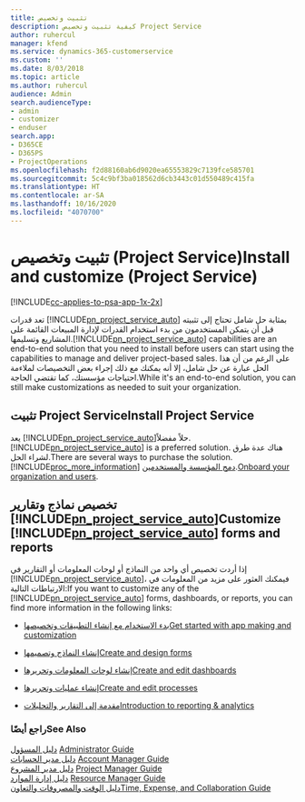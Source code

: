 ```yaml
---
title: تثبيت وتخصيص
description: كيفية تثبيت وتخصيص Project Service
author: ruhercul
manager: kfend
ms.service: dynamics-365-customerservice
ms.custom: ''
ms.date: 8/03/2018
ms.topic: article
ms.author: ruhercul
audience: Admin
search.audienceType:
- admin
- customizer
- enduser
search.app:
- D365CE
- D365PS
- ProjectOperations
ms.openlocfilehash: f2d88160ab6d9020ea65553829c7139fce585701
ms.sourcegitcommit: 5c4c9bf3ba018562d6cb3443c01d550489c415fa
ms.translationtype: HT
ms.contentlocale: ar-SA
ms.lasthandoff: 10/16/2020
ms.locfileid: "4070700"
---
```

# <a name="install-and-customize-project-service"></a><span data-ttu-id="026b7-103">تثبيت وتخصيص (Project Service)</span><span class="sxs-lookup"><span data-stu-id="026b7-103">Install and customize (Project Service)</span></span>

[!INCLUDE[cc-applies-to-psa-app-1x-2x](../includes/cc-applies-to-psa-app-1x-2x.md)]

<span data-ttu-id="026b7-104">تعد قدرات [!INCLUDE[pn_project_service_auto](../includes/pn-project-service-auto.md)] بمثابة حل شامل تحتاج إلى تثبيته قبل أن يتمكن المستخدمون من بدء استخدام القدرات لإدارة المبيعات القائمة على المشاريع وتسليمها.</span><span class="sxs-lookup"><span data-stu-id="026b7-104">[!INCLUDE[pn_project_service_auto](../includes/pn-project-service-auto.md)] capabilities are an end-to-end solution that you need to install before users can start using the capabilities to manage and deliver project-based sales.</span></span> <span data-ttu-id="026b7-105">على الرغم من أن هذا الحل عبارة عن حل شامل، إلا أنه يمكنك مع ذلك إجراء بعض التخصيصات لملاءمة احتياجات مؤسستك، كما تقتضي الحاجة.</span><span class="sxs-lookup"><span data-stu-id="026b7-105">While it's an end-to-end solution, you can still make customizations as needed to suit your organization.</span></span>  
<!-- TODO: I expect to find the information on how to get and install this here. Please find that and add it here. Same for Project Service.--> 
  
## <a name="install-project-service"></a><span data-ttu-id="026b7-106">تثبيت Project Service</span><span class="sxs-lookup"><span data-stu-id="026b7-106">Install Project Service</span></span>  
 <span data-ttu-id="026b7-107">يعد [!INCLUDE[pn_project_service_auto](../includes/pn-project-service-auto.md)]حلاً مفضلاً.</span><span class="sxs-lookup"><span data-stu-id="026b7-107">[!INCLUDE[pn_project_service_auto](../includes/pn-project-service-auto.md)] is a preferred solution.</span></span> <span data-ttu-id="026b7-108">هناك عدة طرق لشراء الحل.</span><span class="sxs-lookup"><span data-stu-id="026b7-108">There are several ways to purchase the solution.</span></span> [!INCLUDE[proc_more_information](../includes/proc-more-information.md)] <span data-ttu-id="026b7-109">[دمج المؤسسة والمستخدمين](https://docs.microsoft.com/dynamics365/customerengagement/on-premises/admin/onboard-your-organization-and-users-to-dynamics-365-online).</span><span class="sxs-lookup"><span data-stu-id="026b7-109">[Onboard your organization and users](https://docs.microsoft.com/dynamics365/customerengagement/on-premises/admin/onboard-your-organization-and-users-to-dynamics-365-online).</span></span>  
  
## <a name="customize-pn_project_service_auto-forms-and-reports"></a><span data-ttu-id="026b7-110">تخصيص نماذج وتقارير [!INCLUDE[pn_project_service_auto](../includes/pn-project-service-auto.md)]</span><span class="sxs-lookup"><span data-stu-id="026b7-110">Customize [!INCLUDE[pn_project_service_auto](../includes/pn-project-service-auto.md)] forms and reports</span></span>  
 <span data-ttu-id="026b7-111">إذا أردت تخصيص أي واحد من النماذج أو لوحات المعلومات أو التقارير في [!INCLUDE[pn_project_service_auto](../includes/pn-project-service-auto.md)]، فيمكنك العثور على مزيد من المعلومات في الارتباطات التالية:</span><span class="sxs-lookup"><span data-stu-id="026b7-111">If you want to customize any of the [!INCLUDE[pn_project_service_auto](../includes/pn-project-service-auto.md)] forms, dashboards, or reports, you can find more information in the following links:</span></span>  
  
- [<span data-ttu-id="026b7-112">بدء الاستخدام مع إنشاء التطبيقات وتخصيصها</span><span class="sxs-lookup"><span data-stu-id="026b7-112">Get started with app making and customization</span></span>](https://docs.microsoft.com/dynamics365/customerengagement/on-premises/customize/getting-started-customization)  
  
- [<span data-ttu-id="026b7-113">إنشاء النماذج وتصميمها</span><span class="sxs-lookup"><span data-stu-id="026b7-113">Create and design forms</span></span>](https://docs.microsoft.com/dynamics365/customerengagement/on-premises/customize/create-design-forms)  
  
- [<span data-ttu-id="026b7-114">إنشاء لوحات المعلومات وتحريرها</span><span class="sxs-lookup"><span data-stu-id="026b7-114">Create and edit dashboards</span></span>](https://docs.microsoft.com/dynamics365/customerengagement/on-premises/customize/create-edit-dashboards)  
  
- [<span data-ttu-id="026b7-115">إنشاء عمليات وتحريرها</span><span class="sxs-lookup"><span data-stu-id="026b7-115">Create and edit processes</span></span>](https://docs.microsoft.com/dynamics365/customerengagement/on-premises/customize/guide-staff-through-common-tasks-processes)  
  
- [<span data-ttu-id="026b7-116">مقدمة إلى التقارير والتحليلات</span><span class="sxs-lookup"><span data-stu-id="026b7-116">Introduction to reporting & analytics</span></span>](https://docs.microsoft.com/dynamics365/customerengagement/on-premises/analytics/reporting-analytics-with-dynamics-365)  
  
### <a name="see-also"></a><span data-ttu-id="026b7-117">راجع أيضًا</span><span class="sxs-lookup"><span data-stu-id="026b7-117">See Also</span></span>  
 <span data-ttu-id="026b7-118">[دليل المسؤول](../psa/admin-guide.md) </span><span class="sxs-lookup"><span data-stu-id="026b7-118">[Administrator Guide](../psa/admin-guide.md) </span></span>  
 <span data-ttu-id="026b7-119">[دليل مدير الحسابات](../psa/account-manager-guide.md) </span><span class="sxs-lookup"><span data-stu-id="026b7-119">[Account Manager Guide](../psa/account-manager-guide.md) </span></span>  
 <span data-ttu-id="026b7-120">[دليل مدير المشروع](../psa/project-manager-guide.md) </span><span class="sxs-lookup"><span data-stu-id="026b7-120">[Project Manager Guide](../psa/project-manager-guide.md) </span></span>  
 <span data-ttu-id="026b7-121">[دليل إدارة الموارد](../psa/resource-manager-guide.md) </span><span class="sxs-lookup"><span data-stu-id="026b7-121">[Resource Manager Guide](../psa/resource-manager-guide.md) </span></span>  
 [<span data-ttu-id="026b7-122">دليل الوقت والمصروفات والتعاون</span><span class="sxs-lookup"><span data-stu-id="026b7-122">Time, Expense, and Collaboration Guide</span></span>](../psa/time-expense-collaboration-guide.md)
